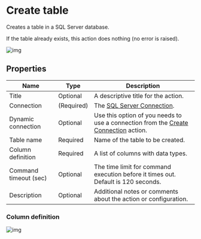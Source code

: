 # Create table

Creates a table in a SQL Server database.  

If the table already exists, this action does nothing (no error is raised). 



![img](https://profitbasedocs.blob.core.windows.net/flowimages/create-table.png)

## Properties

| Name            | Type            | Description                                       |
|-----------------|-----------------|---------------------------------------------------|
| Title              | Optional        | A descriptive title for the action.               |
| Connection      | (Required) | The [SQL Server Connection](./connection.md).         |
| Dynamic connection | Optional | Use this option of you needs to use a connection from the [Create Connection](./create-connection.md) action. |
| Table name   | Required      |  Name of the table to be created.  |
| Column definition | Required  | A list of columns with data types. |
| Command timeout (sec) | Optional | The time limit for command execution before it times out. Default is 120 seconds.|
| Description   | Optional | Additional notes or comments about the action or configuration. |

### Column definition

![img](https://profitbasedocs.blob.core.windows.net/flowimages/col-def.png)